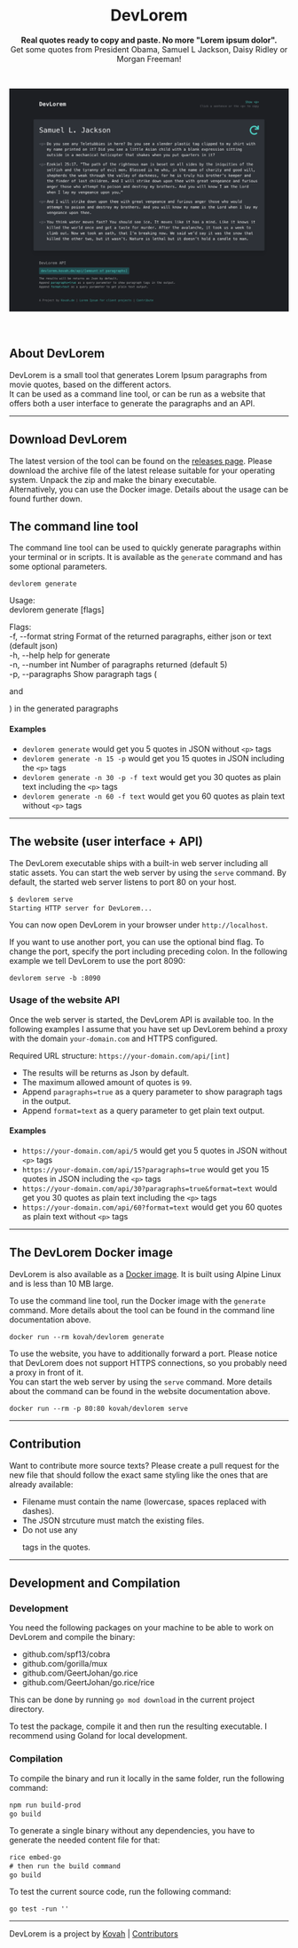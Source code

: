 <h1 align="center">DevLorem</h1>

<p align="center"><b>Real quotes ready to copy and paste. No more "Lorem ipsum dolor".</b><br>Get some quotes from President Obama, 
Samuel L Jackson, Daisy Ridley or Morgan Freeman!</p>

<p>&nbsp;</p>

<img src="/preview.png" alt="DevLorem Preview">

<p>&nbsp;</p>


## About DevLorem

DevLorem is a small tool that generates Lorem Ipsum paragraphs from movie quotes, based on the different actors.  
It can be used as a command line tool, or can be run as a website that offers both a user interface to generate the
paragraphs and an API.


---


## Download DevLorem

The latest version of the tool can be found on the [releases page](https://github.com/Kovah/DevLorem/releases).
Please download the archive file of the latest release suitable for your operating system. Unpack the zip and make the
binary executable.  
Alternatively, you can use the Docker image. Details about the usage can be found further down.


## The command line tool

The command line tool can be used to quickly generate paragraphs within your terminal or in scripts. It is available
as the `generate` command and has some optional parameters.

```
devlorem generate
```

Usage:  
  devlorem generate [flags]

Flags:  
  -f, --format string        Format of the returned paragraphs, either json or text (default json)  
  -h, --help                 help for generate  
  -n, --number int           Number of paragraphs returned (default 5)  
  -p, --paragraphs           Show paragraph tags (<p> and </p>) in the generated paragraphs


#### Examples

* `devlorem generate` would get you 5 quotes in JSON without `<p>` tags
* `devlorem generate -n 15 -p` would get you 15 quotes in JSON including the `<p>` tags
* `devlorem generate -n 30 -p -f text` would get you 30 quotes as plain text including the `<p>` tags
* `devlorem generate -n 60 -f text` would get you 60 quotes as plain text without `<p>` tags


---


## The website (user interface + API)

The DevLorem executable ships with a built-in web server including all static assets. You can start the web server by
using the `serve` command. By default, the started web server listens to port 80 on your host.

```
$ devlorem serve
Starting HTTP server for DevLorem...
```

You can now open DevLorem in your browser under `http://localhost`.

If you want to use another port, you can use the optional bind flag. To change the port, specify the port including
preceding colon. In the following example we tell DevLorem to use the port 8090:

```
devlorem serve -b :8090
```


### Usage of the website API

Once the web server is started, the DevLorem API is available too. In the following examples I assume that you have set
up DevLorem behind a proxy with the domain `your-domain.com` and HTTPS configured.

Required URL structure:
`https://your-domain.com/api/[int]`

* The results will be returns as Json by default.
* The maximum allowed amount of quotes is `99`.
* Append `paragraphs=true` as a query parameter to show paragraph tags in the output.
* Append `format=text` as a query parameter to get plain text output.


#### Examples

* `https://your-domain.com/api/5` would get you 5 quotes in JSON without `<p>` tags
* `https://your-domain.com/api/15?paragraphs=true` would get you 15 quotes in JSON including the `<p>` tags
* `https://your-domain.com/api/30?paragraphs=true&format=text` would get you 30 quotes as plain text including the `<p>` tags
* `https://your-domain.com/api/60?format=text` would get you 60 quotes as plain text without `<p>` tags


---


## The DevLorem Docker image

DevLorem is also available as a [Docker image](https://hub.docker.com/r/kovah/devlorem). It is built using Alpine
Linux and is less than 10 MB large.

To use the command line tool, run the Docker image with the `generate` command. More details about the tool can be
found in the command line documentation above.

```
docker run --rm kovah/devlorem generate
```

To use the website, you have to additionally forward a port. Please notice that DevLorem does not support HTTPS
connections, so you probably need a proxy in front of it.  
You can start the web server by using the `serve` command. More details about the command can be found in the website 
documentation above.

```
docker run --rm -p 80:80 kovah/devlorem serve
```


---


## Contribution

Want to contribute more source texts? Please create a pull request for the new file that should follow the exact same 
styling like the ones that are already available:

* Filename must contain the name (lowercase, spaces replaced with dashes).
* The JSON strcuture must match the existing files.
* Do not use any <p> tags in the quotes.


---


## Development and Compilation

### Development

You need the following packages on your machine to be able to work on DevLorem and compile the binary:

* github.com/spf13/cobra
* github.com/gorilla/mux
* github.com/GeertJohan/go.rice
* github.com/GeertJohan/go.rice/rice

This can be done by running `go mod download` in the current project directory.

To test the package, compile it and then run the resulting executable. I recommend using Goland
for local development. 


### Compilation

To compile the binary and run it locally in the same folder, run the following command:

```
npm run build-prod
go build
```

To generate a single binary without any dependencies, you have to generate the needed content file for that:
```
rice embed-go
# then run the build command
go build
```

To test the current source code, run the following command:
```
go test -run ''
```


---


DevLorem is a project by [Kovah](https://kovah.de) | [Contributors](https://github.com/Kovah/DevLorem/graphs/contributors)
